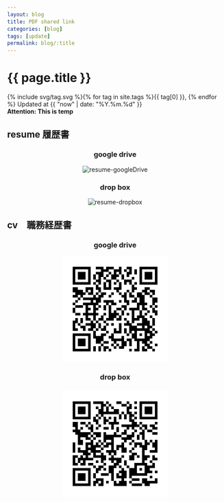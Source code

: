 ```yaml
---
layout: blog
title: PDF shared link
categories: [blog]
tags: [update]
permalink: blog/:title
---
```


<div>
  <h1> {{ page.title }}</h1>
  <span>{% include svg/tag.svg %}{% for tag in site.tags %}{{ tag[0] }},&nbsp;{% endfor %}</span>
  <span>Updated at&nbsp;{{ "now" | date: "%Y.%m.%d" }}</span><br>
  <strong>Attention: This is temp</strong>
</div>

<div style="text-align:center;">
  <h2  style="text-align:left;">resume 履歴書</h2>
  <h3 >google drive</h3>
  <img src="{{ baseurl }}/assets/images/temp/resumePDF-googleDrive.png" alt="resume-googleDrive">
  <h3>drop box</h3>
  <img src="{{ baseurl }}/assets/images/temp/resumePDF-dropbox.png" alt="resume-dropbox">
</div>

<div style="text-align:center;">
  <h2 style="text-align:left;">cv　職務経歴書</h2>
  <h3>google drive</h3>
  <img src="/assets/images/temp/cvPDF-googleDrive.png" alt="cv-googleDrive">
  <h3>drop box<h3>
  <img src="/assets/images/temp/cvPDF-dropbox.png" alt="cv-dropbox">
